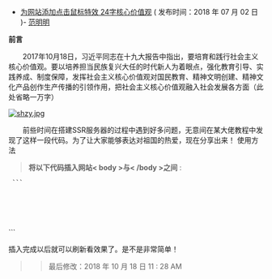 - [为网站添加点击鼠标特效 24字核心价值观](https://www.fanmingming.com/article/socialism.html) ( 发布时间：2018 年 07 月 02 日 )- [范明明](https://www.fanmingming.com/)

**前言**

　　2017年10月18日，习近平同志在十九大报告中指出，要培育和践行社会主义核心价值观。要以培养担当民族复兴大任的时代新人为着眼点，强化教育引导、实践养成、制度保障，发挥社会主义核心价值观对国民教育、精神文明创建、精神文化产品创作生产传播的引领作用，把社会主义核心价值观融入社会发展各方面（此处省略一万字）



<p>
<a href="https://www.fanmingming.com/article/socialism.html">
<img src="https://www.fanmingming.com/usr/uploads/2018/09/2609609344.jpg" border="0" alt="shzy.jpg" title="社会主义核心价值观"></a>
</p>

　　前些时间在搭建SSR服务器的过程中遇到好多问题，无意间在某大佬教程中发现了这样一段代码。为了让大家能够表达对祖国的热爱，现在分享出来！
使用方法

> **将以下代码插入网站< body >与< /body >之间** :

<code><pre> ```

<script type="text/javascript">
/* 鼠标点击特效 */
var a_idx = 0;
jQuery(document).ready(function($) {
    $("body").click(function(e) {
var a = new Array("富强", "民主", "文明", "和谐", "自由", "平等", "公正" ,"法治", "爱国", "敬业", "诚信", "友善");
var $i = $("<span/>").text(a[a_idx]);
        a_idx = (a_idx + 1) % a.length;
var x = e.pageX,
        y = e.pageY;
        $i.css({
"z-index": 100000000,
"top": y - 20,
"left": x,
"position": "absolute",
"font-weight": "bold",
"color": "#ff6651"
        });
        $("body").append($i);
        $i.animate({
"top": y - 180,
"opacity": 0
        },
        1500,
function() {
            $i.remove();
        });
    });
});
</script>

</code></pre> ```


 

插入完成以后就可以刷新看效果了。是不是非常简单！

>> 最后修改：2018 年 10 月 18 日 11 : 28 AM 
